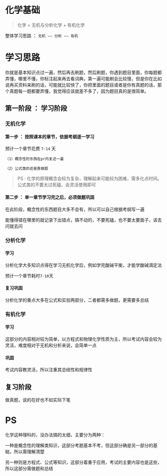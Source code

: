 # 化学基础

> 化学 = 无机与分析化学 + 有机化学

  整体学习思路 ： ```无机 —— 分析 —— 有机```
  
# 学习思路

你就是基本知识点过一遍，然后再去刷题，然后刷题，你遇到题目里面，你每题都弄懂，哪里不懂，你标注起来再去看词典，第一遍可能刷会比较慢，但是你在比如说再买资料来刷的话，可能就比较快了，你把里面的题目或者是你有真题的话，那个真题每一题都要弄懂，我觉得应该就差不多了，因为题目真的是很简单。

## 第一阶段 ： 学习阶段

### 无机化学

#### 第一步 ： 按照课本的章节，依据考纲逐一学习

  预计一个章节花费 ```7-14``` 天
 
    （1）概念性的东西在pr内复述一遍
    
    （2）公式类的还是靠做题
    
> PS : 化学的原理概念会较为复杂，理解起来可能较为困难，需多化点时间。公式类的不要太过死磕，会灵活使用即可

#### 第二步 ： 单一章节学习完之后，必须做题巩固

  在此阶段，概念性的东西题目大多不会有，所以可以自己根据考纲写一遍
  
  能懂得错在哪里的就记录下出错点，搞不动的，不要死磕，也不要太要面子，该去问就去问
  
### 分析化学

#### 学习

  分析化学大多知识点得在学习无机化学后，例如学完酸碱平衡，才能学酸碱滴定法
  
  预计一个章节耗时```7-10```天
  
#### 复习巩固

  分析化学的重点大多在公式和实验两部分，二者都需多做题，更需要多总结
  
### 有机化学

#### 学习

  这部分的内容相对较为简单，以方程式和物理化学性质为主，所以考试内容会较为灵活，难度相对于无机和分析来说，会简单一点
  
#### 巩固

  考试内容教灵活，所以注重其总结性和规律性
 
## 复习阶段

  做真题，说的在好也不如实际下笔
  
# PS

化学这种理科的，没办法搞的太细，主要分为两种：

一种是概念性的理解类知识，这部分考题基本不考，但这部分确是另一部分的基础，所以需理解清楚

另一种则是方程式、公式等知识，这部分着重于应用，考试的主要内容也是这些，所以这部分需做题和总结
  
